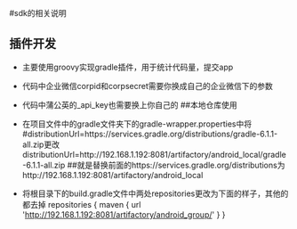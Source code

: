 #sdk的相关说明
## 插件开发
- 主要使用groovy实现gradle插件，用于统计代码量，提交app
- 代码中企业微信corpid和corpsecret需要你换成自己的企业微信下的参数
- 代码中蒲公英的_api_key也需要换上你自己的
##本地仓库使用
- 在项目文件中的gradle文件夹下的gradle-wrapper.properties中将#distributionUrl=https\://services.gradle.org/distributions/gradle-6.1.1-all.zip更改
distributionUrl=http\://192.168.1.192:8081/artifactory/android_local/gradle-6.1.1-all.zip
##就是替换前面的https\://services.gradle.org/distributions为http\://192.168.1.192:8081/artifactory/android_local

- 将根目录下的build.gradle文件中两处repositories更改为下面的样子，其他的都去掉
    repositories {
        maven { url 'http://192.168.1.192:8081/artifactory/android_group/' }
    }
